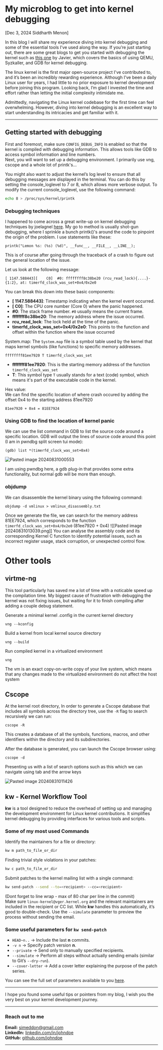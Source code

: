 # My microblog to get into kernel debugging

[Dec 3, 2024 Siddharth Menon]


In this blog I will share my experience diving into kernel debugging and some of the essential tools I’ve used along the way. If you’re just starting out, there are some great blogs to get you started with debugging the kernel such as [this one](https://hackerbikepacker.com/syzbot#35-debugging-with-qemu-and-gdb) by Javier, which covers the basics of using QEMU, Syzkaller, and GDB for kernel debugging.

The linux kernel is the first major open-source project I've contributed to, and it’s been an incredibly rewarding experience. Although I’ve been a daily Linux user for years, I had little to no prior exposure to kernel development before joining this program. Looking back, I’m glad I invested the time and effort rather than letting the initial complexity intimidate me.

Admittedly, navigating the Linux kernel codebase for the first time can feel overwhelming. However, diving into kernel debugging is an excellent way to start understanding its intricacies and get familiar with it.

---

## Getting started with debugging
First and foremost, make sure `CONFIG_DEBUG_INFO` is enabled so that the kernel is compiled with debugging information. This allows tools like GDB to access symbol information and line numbers.<br>
Next, you will want to set up a debugging environment. I primarily use vng, cscope and a whole lot of printk's...

You might also want to adjust the kernel’s log level to ensure that all debugging messages are displayed in the terminal. You can do this by setting the console_loglevel to 7 or 8, which allows more verbose output. To modify the current console_loglevel, use the following command:
```bash
echo 8 > /proc/sys/kernel/printk
```

### Debugging techniques
I happened to come across a great write-up on kernel debugging techniques by joelagnel [here](https://gist.github.com/joelagnel/ae15c404facee0eb3ebb8aff0e996a68). 
My go to method is usually shot-gun debugging, where I sprinkle a bunch printk()'s around the code to pinpoint the origin of the problem. I use statements like these: 

```
printk("Lemon %s: (%s) (%d)", __func__, __FILE__, __LINE__);
```

This is of course after going through the traceback of a crash to figure out the general location of the issue.

Let us look at the following message:
```
[ 1147.588443][    C0]  #0: ffffffff8c38be20 (rcu_read_lock){....}-{1:2}, at: timerfd_clock_was_set+0x4/0x2e0
```

You can break this down into these basic components:
- **[ 1147.588443]**: Timestamp indicating when the kernel event occurred.
- **[ C0]**: The CPU core number (Core 0) where the panic happened.
- **#0**: The stack frame number. `#0` usually means the current frame.
- **ffffffff8c38be20**: The memory address where the issue occurred.
- **rcu_read_lock**: The lock held at the time of the panic.
- **timerfd_clock_was_set+0x4/0x2e0**: This points to the function and offset within the function where the issue occurred

System.map:
The `System.map` file is a symbol table used by the kernel that maps kernel symbols (like functions) to specific memory addresses.
```
ffffffff81ee7920 T timerfd_clock_was_set
```
- **ffffffff81ee7920**: This is the starting memory address of the function `timerfd_clock_was_set` 
- **T**: This symbol type `T` usually stands for a text (code) symbol, which means it's part of the executable code in the kernel.

Hex value:  
We can find the specific location of where crash occured by adding the offset 0x4 to the starting address 81ee7920
```
81ee7920 + 0x4 = 81EE7924
```

### Using GDB to find the location of kernel panic
We can use the list command in GDB to list the source code around a specific location. GDB will output the lines of source code around this point (I am in pwndbg split screen tui mode):
```
(gdb) list *(timerfd_clock_was_set+0x4)
```
![Pasted image 20240831000553](https://github.com/user-attachments/assets/ef9ce5ac-b11f-4529-9c13-daffc730f677)

I am using pwndbg here, a gdb plug-in that provides some extra functionality, but normal gdb will be more than enough.
### objdump
We can disassemble the kernel binary using the following command:
```
objdump -d vmlinux > vmlinux_disassembly.txt
```

Once we generate the file, we can search for the memory address 81EE7924, which corresponds to the function `timerfd_clock_was_set+0x4/0x2e0` (81ee7920 + 0x4) 
![[Pasted image 20240831013039.png]]
You can analyse the assembly code and its corresponding Kernel C function to identify potential issues, such as incorrect register usage, stack corruption, or unexpected control flow.

# Other tools
## virtme-ng
This tool particularly has saved me a lot of time with a noticable speed up the compilation time. My biggest cause of frustration with debugging the kernel was not fixing issues, but waiting for it to finish compiling after adding a couple debug statement.

Generate a minimal kernel .config in the current kernel directory
```
vng --kconfig
```
Build a kernel from local kernel source directory
```
vng --build
```
Run compiled kernel in a virtualized environment
```
vng
```
The vm is an exact copy-on-write copy of your live system, which means that any changes made to the virtualized environment do not affect the host system

## Cscope
At the kernel root directory, In order to generate a Cscope database that includes all symbols across the directory tree, use the `-R` flag to search recursively we can run:
```
cscope -R
```
This creates a database of all the symbols, functions, macros, and other identifiers within the directory and its subdirectories.

After the database is generated, you can launch the Cscope browser using:
```
cscope -d
```

Presenting us with a list of search options such as this which we can navigate using tab and the arrow keys

![Pasted image 20240831011426](https://github.com/user-attachments/assets/9c6122c1-a690-430b-800f-35cb73d84177)


## kw - Kernel Workflow Tool

**kw** is a tool designed to reduce the overhead of setting up and managing the development environment for Linux kernel contributions. It simplifies kernel debugging by providing interfaces for various tools and scripts.

### Some of my most used Commands

Identify the maintainers for a file or directory:  
```bash
kw m path_to_file_or_dir
```

Finding trivial style violations in your patches:  
```bash
kw c path_to_file_or_dir
```

Submit patches to the kernel mailing list with a single command:  
```bash
kw send-patch --send --to=<recipient> --cc=<recipient>
```
(Dont forget to line wrap - max of 80 char per line in the commit)<br>
Make sure `linux-kernel@vger.kernel.org` and the relevant maintainers are included in the recipient or CC list. While **kw** handles this automatically, it’s good to double-check. Use the `--simulate` parameter to preview the process without sending the email.

### Some useful parameters for `kw send-patch`
- `HEAD~n..` → Include the last **n** commits.  
- `-v n` → Specify patch version **n**.  
- `--private` → Send only to manually specified recipients.  
- `--simulate` → Perform all steps without actually sending emails (similar to Git’s `--dry-run`).  
- `--cover-letter` → Add a cover letter explaining the purpose of the patch series.

You can see the full set of parameters available to you [here](https://kworkflow.org/man/kw.html).

---

I hope you found some useful tips or pointers from my blog, I wish you the very best on your kernel development journey.

---

### Reach out to me
**Email:** simeddon@gmail.com<br>
**LinkedIn:** [linkedin.com/in/johndoe](https://www.linkedin.com/in/biscuitbobby/)  
**GitHub:** [github.com/johndoe](https://github.com/BiscuitBobby)

---